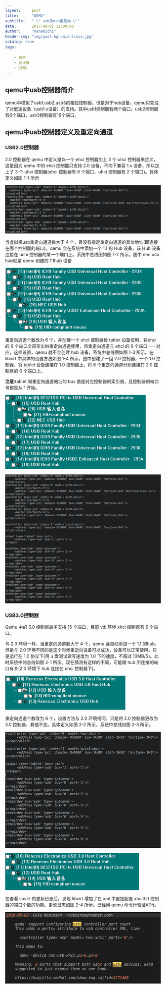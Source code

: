 ```yaml
---
layout:     post
title:      "QEMU"
subtitle:   " \" usb及usb重定向 \""
date:       2017-09-01 12:00:00
author:     "Hanamichi"
header-img: "img/post-bg-unix-linux.jpg"
catalog: true
tags:

    - 技术
    - 云计算
    - QEMU
---
```




## qemu中usb控制器简介

qemu中模拟了usb1,usb2,usb3的相应控制器，但是对于hub设备，qemu只完成了对低速设备（usb1.x设备）的支持。其中usb1控制器有两个端口，usb2控制器有6个端口，usb3控制器有16个端口。



## qemu中usb控制器定义及重定向通道

### USB2.0控制器

2.0 控制器在 qemu 中定义是以一个 ehci 控制器加上 3 个 uhci 控制器来定义，这是因为 qemu 中的 ehci 控制器只支持 2.0 设备，不向下兼容 1.x 设备，所以加上了 3 个 uhci 控制器(ehci 控制器有 6 个端口，uhci 控制器有 2 个端口)。具体定义如图 1-1 所示

![图1-1](/img/in-post/post-centos_setting/1-1.png)

当虚拟机usb重定向通道数大于 4 个，且没有指定重定向通道的具体地址(即连接在哪个控制器的端口)，qemu 会在系统中添加一个 1.1 的 Hub 设备，该 Hub 设备连接在 uchi 控制器的某一个端口上。系统中总线图如图 1-2 所示。图中 nec usb hub就是 qemu 创建的 1.1hub 设备

![图1-2](/img/in-post/post-centos_setting/1-2.png)

重定向通道个数改为 6 个，并创建一个 uhci 控制器给 tablet 设备使用，将ehci 的 6 个端口全部空出供重定向通道使用，将重定向通道与 ehci 的 6 个端口一一对应，这样设置，qemu 就不会创建 hub 设备，系统中总线图如图 1-3 所示。在 libvirt 中具体的设置方法如图 1-4 所示，图中创建了一组 2.0 控制器，一个 1.0 控制器，将 tablet 设备连接在 1.0 控制器上，将 6 个重定向通道分别连接在 2.0 控制器的 6 个端口上。

**注意**:tablet 和重定向通道地址的 bus 值是对应控制器的索引值，且控制器的端口号都是从 1 开始。

![图1-3](/img/in-post/post-centos_setting/1-3.png)

![图1-4](/img/in-post/post-centos_setting/1-4.png)

### USB3.0控制器

Qemu 中的 3.0 控制器最多支持 15 个端口，目前 vdi 环境 xhci 控制器有 6 个端口。

与 2.0 环境一样，当重定向通道数大于 4 个，qemu 会自动添加一个 1.1 的hub，但是与 2.0 环境不同的是这个时候重定向设备可以成功，设备可以正常使用，只是运行在 1.0 协议下(用 u 盘测试读写速度为 1.0 下的速度，不超过 10MB/S)。此时系统中的总线如图 2-1 所示。现在猜测有这样的不同，可能跟 hub 所连接的端口有关(2.0 环境下 hub 连接在 uhci 控制器下)。

![图2-1](/img/in-post/post-centos_setting/2-1.png)

重定向通道个数改为 6 个，设置方法与 2.0 环境相同，只是将 2.0 控制器更改为 3.0 控制器，其他不变。具体定义如图 2-2 所示，系统中总线如图 2-3 所示。

![图2-2](/img/in-post/post-centos_setting/2-2.png)

![图2-3](/img/in-post/post-centos_setting/2-3.png)

在查看 libvirt 的更新日志后，发现 libvirt 增加了在 xml 中直接配置 xhci3.0 控制器的端口个数的功能。更改日志如图 2-4 所示。已经用 qemu 命令行验证可行。

![图2-4](/img/in-post/post-centos_setting/2-4.png)